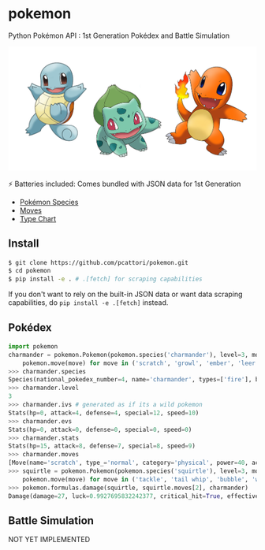 # pokemon

Python Pokémon API : 1st Generation Pokédex and Battle Simulation


![pokemon-starters](assets/pokemon-starters.png)

:zap: Batteries included: Comes bundled with JSON data for 1st Generation
- [Pokémon Species](pokemon/data/species.json)
- [Moves](pokemon/data/moves.json)
- [Type Chart](pokemon/data/type_effectiveness.json)

## Install

```sh
$ git clone https://github.com/pcattori/pokemon.git
$ cd pokemon
$ pip install -e . # .[fetch] for scraping capabilities
```

If you don't want to rely on the built-in JSON data or want data scraping
capabilities, do `pip install -e .[fetch]` instead.

## Pokédex

```python
import pokemon
charmander = pokemon.Pokemon(pokemon.species('charmander'), level=3, moves=[
    pokemon.move(move) for move in ('scratch', 'growl', 'ember', 'leer')])
>>> charmander.species
Species(national_pokedex_number=4, name='charmander', types=['fire'], base_stats=Stats(hp=39, attack=52, defense=43, special=50, speed=65))
>>> charmander.level
3
>>> charmander.ivs # generated as if its a wild pokemon
Stats(hp=0, attack=4, defense=4, special=12, speed=10)
>>> charmander.evs
Stats(hp=0, attack=0, defense=0, special=0, speed=0)
>>> charmander.stats
Stats(hp=15, attack=8, defense=7, special=8, speed=9)
>>> charmander.moves
[Move(name='scratch', type_='normal', category='physical', power=40, accuracy=100, pp=35), Move(name='growl', type_='normal', category='status', power=None, accuracy=100, pp=40), Move(name='ember', type_='fire', category='special', power=40, accuracy=100, pp=25), Move(name='leer', type_='normal', category='status', power=None, accuracy=100, pp=30)]
>>> squirtle = pokemon.Pokemon(pokemon.species('squirtle'), level=3, moves=[
    pokemon.move(move) for move in ('tackle', 'tail whip', 'bubble', 'water gun')])
>>> pokemon.formulas.damage(squirtle, squirtle.moves[2], charmander)
Damage(damage=27, luck=0.9927695832242377, critical_hit=True, effectiveness=2) # non-deterministic, so your results may vary
```

## Battle Simulation

NOT YET IMPLEMENTED
